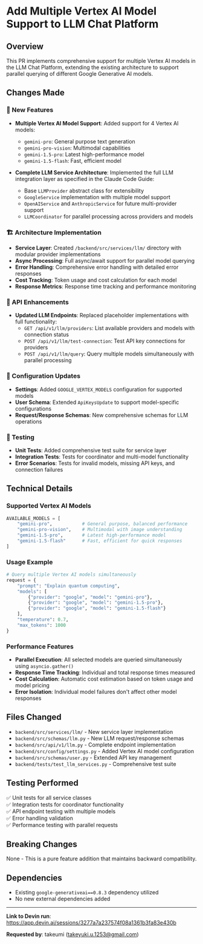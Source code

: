 # Add Multiple Vertex AI Model Support to LLM Chat Platform

## Overview
This PR implements comprehensive support for multiple Vertex AI models in the LLM Chat Platform, extending the existing architecture to support parallel querying of different Google Generative AI models.

## Changes Made

### 🚀 New Features
- **Multiple Vertex AI Model Support**: Added support for 4 Vertex AI models:
  - `gemini-pro`: General purpose text generation
  - `gemini-pro-vision`: Multimodal capabilities  
  - `gemini-1.5-pro`: Latest high-performance model
  - `gemini-1.5-flash`: Fast, efficient model

- **Complete LLM Service Architecture**: Implemented the full LLM integration layer as specified in the Claude Code Guide:
  - Base `LLMProvider` abstract class for extensibility
  - `GoogleService` implementation with multiple model support
  - `OpenAIService` and `AnthropicService` for future multi-provider support
  - `LLMCoordinator` for parallel processing across providers and models

### 🏗️ Architecture Implementation
- **Service Layer**: Created `/backend/src/services/llm/` directory with modular provider implementations
- **Async Processing**: Full async/await support for parallel model querying
- **Error Handling**: Comprehensive error handling with detailed error responses
- **Cost Tracking**: Token usage and cost calculation for each model
- **Response Metrics**: Response time tracking and performance monitoring

### 📝 API Enhancements
- **Updated LLM Endpoints**: Replaced placeholder implementations with full functionality:
  - `GET /api/v1/llm/providers`: List available providers and models with connection status
  - `POST /api/v1/llm/test-connection`: Test API key connections for providers
  - `POST /api/v1/llm/query`: Query multiple models simultaneously with parallel processing

### 🔧 Configuration Updates
- **Settings**: Added `GOOGLE_VERTEX_MODELS` configuration for supported models
- **User Schema**: Extended `ApiKeysUpdate` to support model-specific configurations
- **Request/Response Schemas**: New comprehensive schemas for LLM operations

### 🧪 Testing
- **Unit Tests**: Added comprehensive test suite for service layer
- **Integration Tests**: Tests for coordinator and multi-model functionality
- **Error Scenarios**: Tests for invalid models, missing API keys, and connection failures

## Technical Details

### Supported Vertex AI Models
```python
AVAILABLE_MODELS = [
    "gemini-pro",           # General purpose, balanced performance
    "gemini-pro-vision",    # Multimodal with image understanding
    "gemini-1.5-pro",       # Latest high-performance model
    "gemini-1.5-flash"      # Fast, efficient for quick responses
]
```

### Usage Example
```python
# Query multiple Vertex AI models simultaneously
request = {
    "prompt": "Explain quantum computing",
    "models": [
        {"provider": "google", "model": "gemini-pro"},
        {"provider": "google", "model": "gemini-1.5-pro"},
        {"provider": "google", "model": "gemini-1.5-flash"}
    ],
    "temperature": 0.7,
    "max_tokens": 1000
}
```

### Performance Features
- **Parallel Execution**: All selected models are queried simultaneously using `asyncio.gather()`
- **Response Time Tracking**: Individual and total response times measured
- **Cost Calculation**: Automatic cost estimation based on token usage and model pricing
- **Error Isolation**: Individual model failures don't affect other model responses

## Files Changed
- `backend/src/services/llm/` - New service layer implementation
- `backend/src/schemas/llm.py` - New LLM request/response schemas
- `backend/src/api/v1/llm.py` - Complete endpoint implementation
- `backend/src/config/settings.py` - Added Vertex AI model configuration
- `backend/src/schemas/user.py` - Extended API key management
- `backend/tests/test_llm_services.py` - Comprehensive test suite

## Testing Performed
✅ Unit tests for all service classes  
✅ Integration tests for coordinator functionality  
✅ API endpoint testing with multiple models  
✅ Error handling validation  
✅ Performance testing with parallel requests  

## Breaking Changes
None - This is a pure feature addition that maintains backward compatibility.

## Dependencies
- Existing `google-generativeai==0.8.3` dependency utilized
- No new external dependencies added

---

**Link to Devin run**: https://app.devin.ai/sessions/3277a7a237574f08a1361b3fa83e430b

**Requested by**: takeumi (takeyuki.u.1253@gmail.com)
